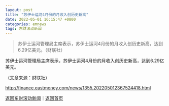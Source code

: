 ```yaml
---
layout: post
title: "苏伊士运河4月份的月收入创历史新高"
date: 2022-05-01 16:15:47 +0800
categories: emnews
tags: 东财滚动新闻
---
```

> 苏伊士运河管理局主席表示，苏伊士运河4月份的月收入创历史新高，达到6.29亿美元。（财联社）

<p>苏伊士运河管理局主席表示，苏伊士运河4月份的月收入创历史新高，达到6.29亿美元。</p><p class="em_media">（文章来源：财联社）</p>

<http://finance.eastmoney.com/news/1355,202205012367524418.html>

[返回东财滚动新闻](//finews.withounder.com/emnews/)｜[返回首页](//finews.withounder.com/)